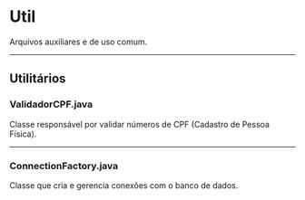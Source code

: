 # Util

Arquivos auxiliares e de uso comum.

---

## Utilitários

### ValidadorCPF.java

Classe responsável por validar números de CPF (Cadastro de Pessoa Física).

---

### ConnectionFactory.java

Classe que cria e gerencia conexões com o banco de dados.
